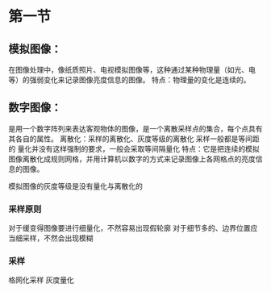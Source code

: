 # 第一节
## 模拟图像：
在图像处理中，像纸质照片、电视模拟图像等，这种通过某种物理量（如光、电等）的强弱变化来记录图像亮度信息的图像。
特点：物理量的变化是连续的。
## 数字图像：
是用一个数字阵列来表达客观物体的图像，是一个离散采样点的集合，每个点具有其各自的属性。
离散化：采样的离散化、灰度等级的离散化
采样一般都是等间距的
量化并没有这样强制的要求，一般会采取等间隔量化
特点：它是把连续的模拟图像离散化成规则网格，并用计算机以数字的方式来记录图像上各网格点的亮度信息的图像。

模拟图像的灰度等级是没有量化与离散化的
### 采样原则
对于缓变得图像要进行细量化，不然容易出现假轮廓
对于细节多的、边界位置应当细采样，不然会出现模糊

### 采样
格网化采样
灰度量化
